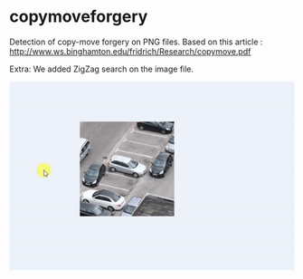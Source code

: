 # copymoveforgery
Detection of copy-move forgery on PNG files. Based on this article : http://www.ws.binghamton.edu/fridrich/Research/copymove.pdf

Extra: We added ZigZag search on the image file. 

![](application.gif)
